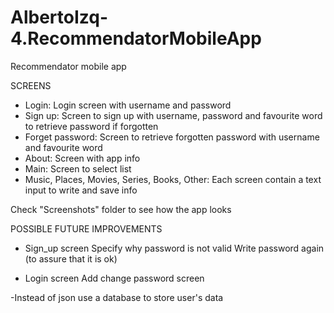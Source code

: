 # AlbertoIzq-4.RecommendatorMobileApp
Recommendator mobile app

SCREENS

- Login: Login screen with username and password
- Sign up: Screen to sign up with username, password and favourite word to retrieve password if forgotten
- Forget password: Screen to retrieve forgotten password with username and favourite word
- About: Screen with app info
- Main: Screen to select list
- Music, Places, Movies, Series, Books, Other: Each screen contain a text input to write and save info 

Check "Screenshots" folder to see how the app looks

POSSIBLE FUTURE IMPROVEMENTS

- Sign_up screen
Specify why password is not valid
Write password again (to assure that it is ok)

- Login screen
Add change password screen

-Instead of json use a database to store user's data
